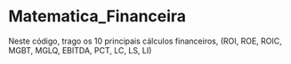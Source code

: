 # Matematica_Financeira
Neste código, trago os 10 principais cálculos financeiros, (ROI, ROE, ROIC, MGBT, MGLQ, EBITDA, PCT, LC, LS, LI)
